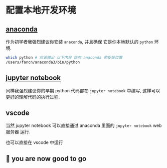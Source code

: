 # 配置本地开发环境

## [anaconda](https://www.anaconda.com/)

作为初学者我强烈建议你安装 `anaconda`, 并且确保 它是你本地默认的 `python` 环境.

```bash
which python # 应该输出 以下内容 指向 anaconda 的安装位置
/Users/fancn/anaconda3/bin/python
```

## [jupyter notebook](https://jupyter.org/)

同样我强烈建议你的早期 python 代码都在 `jupyter notebook` 中编写, 这样可以更好的理解代码的执行过程.

## vscode

当然 jupyter notebook 可以直接通过 anaconda 里面的 `jupyter notebook` web 服务器 运行.

也可以直接在 vscode 中运行

## 🚀 you are now good to go
